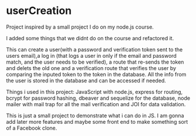 # userCreation

Project inspired by a small project I do on my node.js course.

I added some things that we didnt do on the course and refactored it.

This can create a user(with a password and verification token sent to the users email),a log in (that logs a user in only if the email and password match, and the user needs to be verified), a route that re-sends the token and delets the old one and a verification route that verifies the user by comparing the inputed token to the token in the database. All the info from the user is stored in the database and can be accessed if needed.

Things i used in this project: JavaScript with node.js, express for routing, bcrypt for password hashing, dbeaver and sequelize for the database, node mailer with mail trap for all the mail verification and JOI for data validation.

This is just a small project to demonstrate what i can do in JS. I am gonna add later more features and maybe some front end to make something sort of a Facebook clone.